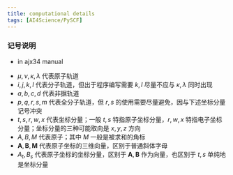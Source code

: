 ```yaml
---
title: computational details
tags: [AI4Science/PySCF]
---
```


### 记号说明
- in ajx34 manual
* $\mu, \nu, \kappa, \lambda$ 代表原子轨道
* $i, j, k, l$ 代表分子轨道，但出于程序编写需要 $k, l$ 尽量不应与 $\kappa, \lambda$ 同时出现
* $a, b, c, d$ 代表非据轨道
* $p, q, r, s, m$ 代表全分子轨道，但 $r, s$ 的使用需要尽量避免，因与下述坐标分量记号冲突
* $t, s, r, w, x$ 代表坐标分量；一般 $t, s$ 特指原子坐标分量，$r, w, x$ 特指电子坐标分量；坐标分量的三种可能取向是 $x, y, z$ 方向
* $A, B, M$ 代表原子；其中 $M$ 一般是被求和的角标
* $\boldsymbol{A}, \boldsymbol{B}, \boldsymbol{M}$ 代表原子坐标的三维向量，区别于普通斜体字母
* $A_t, B_s$ 代表原子坐标的坐标分量，区别于 $\boldsymbol{A}, \boldsymbol{B}$ 作为向量，也区别于 $t, s$ 单纯地是坐标分量



